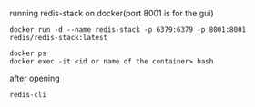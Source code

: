 running redis-stack on docker(port 8001 is for the gui)
```
docker run -d --name redis-stack -p 6379:6379 -p 8001:8001 redis/redis-stack:latest
```

```
docker ps
docker exec -it <id or name of the container> bash
```

after opening
```CLI
redis-cli
```
